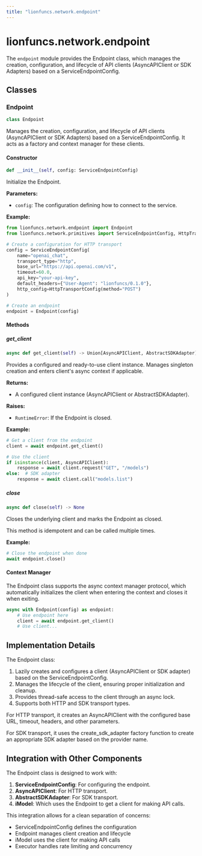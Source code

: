 ```yaml
---
title: "lionfuncs.network.endpoint"
---
```


# lionfuncs.network.endpoint

The `endpoint` module provides the Endpoint class, which manages the creation,
configuration, and lifecycle of API clients (AsyncAPIClient or SDK Adapters)
based on a ServiceEndpointConfig.

## Classes

### Endpoint

```python
class Endpoint
```

Manages the creation, configuration, and lifecycle of API clients
(AsyncAPIClient or SDK Adapters) based on a ServiceEndpointConfig. It acts as a
factory and context manager for these clients.

#### Constructor

```python
def __init__(self, config: ServiceEndpointConfig)
```

Initialize the Endpoint.

**Parameters:**

- `config`: The configuration defining how to connect to the service.

**Example:**

```python
from lionfuncs.network.endpoint import Endpoint
from lionfuncs.network.primitives import ServiceEndpointConfig, HttpTransportConfig

# Create a configuration for HTTP transport
config = ServiceEndpointConfig(
    name="openai_chat",
    transport_type="http",
    base_url="https://api.openai.com/v1",
    timeout=60.0,
    api_key="your-api-key",
    default_headers={"User-Agent": "lionfuncs/0.1.0"},
    http_config=HttpTransportConfig(method="POST")
)

# Create an endpoint
endpoint = Endpoint(config)
```

#### Methods

##### get_client

```python
async def get_client(self) -> Union[AsyncAPIClient, AbstractSDKAdapter]
```

Provides a configured and ready-to-use client instance. Manages singleton
creation and enters client's async context if applicable.

**Returns:**

- A configured client instance (AsyncAPIClient or AbstractSDKAdapter).

**Raises:**

- `RuntimeError`: If the Endpoint is closed.

**Example:**

```python
# Get a client from the endpoint
client = await endpoint.get_client()

# Use the client
if isinstance(client, AsyncAPIClient):
    response = await client.request("GET", "/models")
else:  # SDK adapter
    response = await client.call("models.list")
```

##### close

```python
async def close(self) -> None
```

Closes the underlying client and marks the Endpoint as closed.

This method is idempotent and can be called multiple times.

**Example:**

```python
# Close the endpoint when done
await endpoint.close()
```

#### Context Manager

The Endpoint class supports the async context manager protocol, which
automatically initializes the client when entering the context and closes it
when exiting.

```python
async with Endpoint(config) as endpoint:
    # Use endpoint here
    client = await endpoint.get_client()
    # Use client...
```

## Implementation Details

The Endpoint class:

1. Lazily creates and configures a client (AsyncAPIClient or SDK adapter) based
   on the ServiceEndpointConfig.
2. Manages the lifecycle of the client, ensuring proper initialization and
   cleanup.
3. Provides thread-safe access to the client through an async lock.
4. Supports both HTTP and SDK transport types.

For HTTP transport, it creates an AsyncAPIClient with the configured base URL,
timeout, headers, and other parameters.

For SDK transport, it uses the create_sdk_adapter factory function to create an
appropriate SDK adapter based on the provider name.

## Integration with Other Components

The Endpoint class is designed to work with:

1. **ServiceEndpointConfig**: For configuring the endpoint.
2. **AsyncAPIClient**: For HTTP transport.
3. **AbstractSDKAdapter**: For SDK transport.
4. **iModel**: Which uses the Endpoint to get a client for making API calls.

This integration allows for a clean separation of concerns:

- ServiceEndpointConfig defines the configuration
- Endpoint manages client creation and lifecycle
- iModel uses the client for making API calls
- Executor handles rate limiting and concurrency
